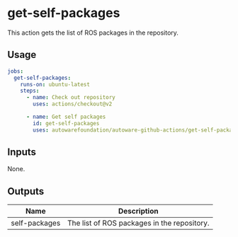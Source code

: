 # get-self-packages

This action gets the list of ROS packages in the repository.

## Usage

```yaml
jobs:
  get-self-packages:
    runs-on: ubuntu-latest
    steps:
      - name: Check out repository
        uses: actions/checkout@v2

      - name: Get self packages
        id: get-self-packages
        uses: autowarefoundation/autoware-github-actions/get-self-packages@tier4/proposal
```

## Inputs

None.

## Outputs

| Name          | Description                                 |
| ------------- | ------------------------------------------- |
| self-packages | The list of ROS packages in the repository. |

